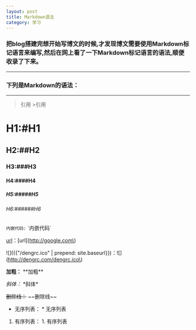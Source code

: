 ```yaml
---
layout: post
title: Markdown语法
category: 学习
---
```


### 把blog搭建完想开始写博文的时候,才发现博文需要使用Markdown标记语言来编写,然后在网上看了一下Markdown标记语言的语法,顺便收录了下来。

---

### 下列是Markdown的语法：

---

>引用 \>引用

# H1:\#H1

## H2:\#\#H2

### H3:\#\#\#H3

#### H4:\#\#\#\#H4

##### H5:\#\#\#\#\#H5

###### H6:\#\#\#\#\#\#H6

`内嵌代码:` \`内嵌代码\`

[url](http://google.com)：\[url\]\(http://google.com\)

![]({{"/dengrc.ico" | prepend: site.baseurl}})：\!\[\]\(http://dengrc.com/dengrc.ico\)

**加粗：** \*\*加粗\*\*

*斜体：* \*斜体\*

~~删除线：~~ \~\~删除线\~\~

* 无序列表： \* 无序列表

1. 有序列表： 1. 有序列表
